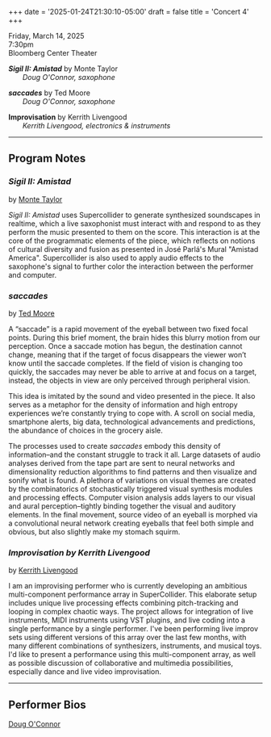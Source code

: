 
+++
date = '2025-01-24T21:30:10-05:00'
draft = false
title = 'Concert 4'
+++

Friday, March 14, 2025  
7:30pm  
Bloomberg Center Theater


***Sigil II: Amistad*** by Monte Taylor  
&emsp;&emsp;*Doug O'Connor, saxophone*  



***saccades*** by Ted Moore  
&emsp;&emsp;*Doug O'Connor, saxophone*  



**Improvisation** by Kerrith Livengood  
&emsp;&emsp;*Kerrith Livengood, electronics & instruments*  

---

## Program Notes

### *Sigil II: Amistad*

by [Monte Taylor](/bios/#monte-taylor)

*Sigil II: Amistad* uses Supercollider to generate synthesized soundscapes in realtime, which a live saxophonist must interact with and respond to as they perform the music presented to them on the score. This interaction is at the core of the programmatic elements of the piece, which reflects on notions of cultural diversity and fusion as presented in José Parlá's Mural "Amistad America". Supercollider is also used to apply audio effects to the saxophone's signal to further color the interaction between the performer and computer.

### *saccades*

by [Ted Moore](/bios/#ted-moore)

A “saccade” is a rapid movement of the eyeball between two fixed focal points. During this brief moment, the brain hides this blurry motion from our perception. Once a saccade motion has begun, the destination cannot change, meaning that if the target of focus disappears the viewer won’t know until the saccade completes. If the field of vision is changing too quickly, the saccades may never be able to arrive at and focus on a target, instead, the objects in view are only perceived through peripheral vision. 

This idea is imitated by the sound and video presented in the piece. It also serves as a metaphor for the density of information and high entropy experiences we’re constantly trying to cope with. A scroll on social media, smartphone alerts, big data, technological advancements and predictions, the abundance of choices in the grocery aisle.

The processes used to create *saccades* embody this density of information–and the constant struggle to track it all. Large datasets of audio analyses derived from the tape part are sent to neural networks and dimensionality reduction algorithms to find patterns and then visualize and sonify what is found. A plethora of variations on visual themes are created by the combinatorics of stochastically triggered visual synthesis modules and processing effects. Computer vision analysis adds layers to our visual and aural perception–tightly binding together the visual and auditory elements. In the final movement, source video of an eyeball is morphed via a convolutional neural network creating eyeballs that feel both simple and obvious, but also slightly make my stomach squirm.

### ***Improvisation** by Kerrith Livengood*

by [Kerrith Livengood](/bios/#kerrith-livengood)

I am an improvising performer who is currently developing an ambitious multi-component performance array in SuperCollider. This elaborate setup includes unique live processing effects combining pitch-tracking and looping in complex chaotic ways. The project allows for integration of live instruments, MIDI instruments using VST plugins, and live coding into a single performance by a single performer. I've been performing live improv sets using different versions of this array over the last few months, with many different combinations of synthesizers, instruments, and musical toys. I'd like to present a performance using this multi-component array, as well as possible discussion of collaborative and multimedia possibilities, especially dance and live video improvisation.

---

## Performer Bios

[Doug O'Connor](/bios/#doug-o'connor)  

